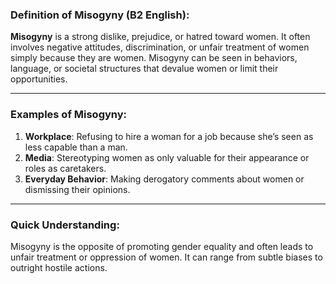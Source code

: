 ### **Definition of Misogyny (B2 English):**

**Misogyny** is a strong dislike, prejudice, or hatred toward women. It often involves negative attitudes, discrimination, or unfair treatment of women simply because they are women. Misogyny can be seen in behaviors, language, or societal structures that devalue women or limit their opportunities.

---

### **Examples of Misogyny**:
1. **Workplace**: Refusing to hire a woman for a job because she’s seen as less capable than a man.  
2. **Media**: Stereotyping women as only valuable for their appearance or roles as caretakers.  
3. **Everyday Behavior**: Making derogatory comments about women or dismissing their opinions.

---

### **Quick Understanding**:  
Misogyny is the opposite of promoting gender equality and often leads to unfair treatment or oppression of women. It can range from subtle biases to outright hostile actions.  

